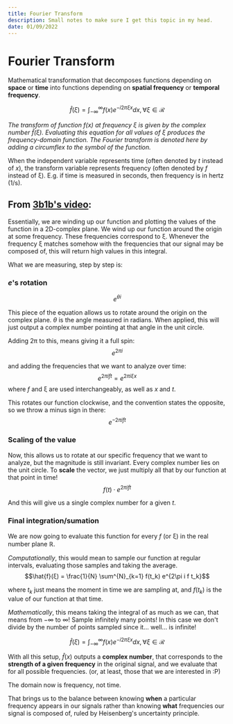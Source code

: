 ```yaml
---
title: Fourier Transform
description: Small notes to make sure I get this topic in my head.
date: 01/09/2022
---
```


# Fourier Transform

Mathematical transformation that decomposes functions depending on **space** or **time** into functions depending on **spatial frequency** or **temporal frequency**.

$$\hat{f}(ξ) = \int_{- \infty}^{\infty} f(x) e^{-i2 \pi ξ x} dx, \forall ξ \in \mathcal{R}$$

_The transform of function $f(x)$ at frequency ξ is given by the complex number $\hat{f}(ξ)$. Evaluating this equation for all values of ξ produces the frequency-domain function. The Fourier transform is denoted here by adding a circumflex to the symbol of the function._

When the independent variable represents time (often denoted by $t$ instead of $x$), the transform variable represents frequency (often denoted by $f$ instead of ξ). E.g. if time is measured in seconds, then frequency is in hertz (1/s).

## From [3b1b's video](https://www.youtube.com/watch?v=spUNpyF58BY):

Essentially, we are winding up our function and plotting the values of the function in a 2D-complex plane. We wind up our function around the origin at some frequency. These frequencies correspond to ξ. Whenever the frequency ξ matches somehow with the frequencies that our signal may be composed of, this will return high values in this integral.

What we are measuring, step by step is:

### $e$'s rotation

$$e^{\theta i}$$

This piece of the equation allows us to rotate around the origin on the complex plane. $\theta$ is the angle measured in radians. When applied, this will just output a complex number pointing at that angle in the unit circle.

Adding 2π to this, means giving it a full spin:
$$e^{2\pi i}$$

and adding the frequencies that we want to analyze over time:
$$e^{2\pi i f t} = e^{2\pi i ξ x}$$
where $f$ and ξ are used interchangeably, as well as $x$ and $t$.

This rotates our function clockwise, and the convention states the opposite, so we throw a minus sign in there:
$$e^{-2\pi i f t}$$

### Scaling of the value

Now, this allows us to rotate at our specific frequency that we want to analyze, but the magnitude is still invariant. Every complex number lies on the unit circle. To **scale** the vector, we just multiply all that by our function at that point in time!
$$f(t) \cdot e^{2\pi i f t}$$

And this will give us a single complex number for a given $t$.

### Final integration/sumation

We are now going to evaluate this function for every $f$ (or ξ) in the real number plane $\mathbb{R}$.

_Computationally_, this would mean to sample our function at regular intervals, evaluating those samples and taking the average.
$$\hat{f}(ξ) = \frac{1}{N} \sum^{N}_{k=1} f(t_k) e^{2\pi i f t_k}$$

where $t_k$ just means the moment in time we are sampling at, and $f(t_k)$ is the value of our function at that time.

_Mathematically_, this means taking the integral of as much as we can, that means from $-\infty$ to $\infty$! Sample infinitely many points! In this case we don't divide by the number of points sampled since it... well... is infinite!

$$\hat{f}(ξ) = \int_{- \infty}^{\infty} f(x) e^{-i2 \pi ξ x} dx, \forall ξ \in \mathcal{R}$$

With all this setup, $\hat{f}(x)$ outputs a **complex number**, that corresponds to the **strength of a given frequency** in the original signal, and we evaluate that for all possible frequencies. (or, at least, those that we are interested in :P)

The domain now is frequency, not time.

That brings us to the balance between knowing **when** a particular frequency appears in our signals rather than knowing **what** frequencies our signal is composed of, ruled by Heisenberg's uncertainty principle.
